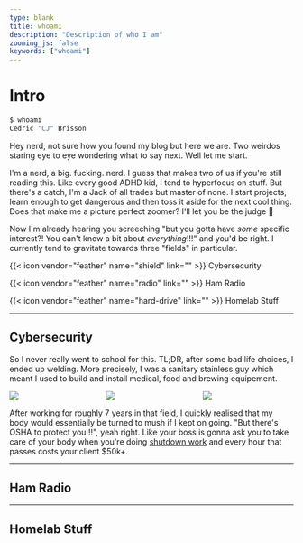 ```yaml
---
type: blank
title: whoami
description: "Description of who I am"
zooming_js: false
keywords: ["whoami"]
---
```


# Intro

```bash
$ whoami
Cedric "CJ" Brisson
```

Hey nerd, not sure how you found my blog but here we are. Two weirdos staring eye to eye wondering what to say next. Well let me start.

I'm a nerd, a big. fucking. nerd. I guess that makes two of us if you're still reading this. Like every good ADHD kid, I tend to hyperfocus on stuff. But there's a catch, I'm a Jack of all trades but master of none. I start projects, learn enough to get dangerous and then toss it aside for the next cool thing. Does that make me a picture perfect zoomer? I'll let you be the judge :shrug:

Now I'm already hearing you screeching "but you gotta have _some_ specific interest?! You can't know a bit about _everything_!!!" and you'd be right. I currently tend to gravitate towards three "fields" in particular.

{{< icon vendor="feather" name="shield" link="" >}} Cybersecurity 

{{< icon vendor="feather" name="radio" link="" >}} Ham Radio

{{< icon vendor="feather" name="hard-drive" link="" >}} Homelab Stuff

---

## Cybersecurity 

So I never really went to school for this. TL;DR, after some bad life choices, I ended up welding. More precisely, I was a sanitary stainless guy which meant I used to build and install medical, food and brewing equipement.

<div style="display: flex; align-items: stretch; justify-content: center; gap: 10px;">
    <img src="/images/hospital-cart-washers.png" style="max-width: 33%; flex: 1; object-fit: contain; cursor: pointer;" onclick="window.open('https://www.steris.com')"/>
    <img src="images/fermenteur.png" style="max-width: 33%; flex: 1; object-fit: contain; cursor: pointer;" onclick="window.open('https://www.ebrequipment.com/')"/>
    <img src="images/pipes.jpg" style="max-width: 33%; flex: 1; object-fit: contain;"/>
</div>

After working for roughly 7 years in that field, I quickly realised that my body would essentially be turned to mush if I kept on going. "But there's OSHA to protect you!!!", yeah right. Like your boss is gonna ask you to take care of your body when you're doing <a href="https://au.jora.com/blog/what-are-shutdown-jobs-and-how-to-get-one/">shutdown work</a> and every hour that passes costs your client $50k+.

---

## Ham Radio


---

## Homelab Stuff
